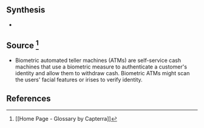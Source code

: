 ## Synthesis
- 
## Source [^1]
- Biometric automated teller machines (ATMs) are self-service cash machines that use a biometric measure to authenticate a customer's identity and allow them to withdraw cash. Biometric ATMs might scan the users' facial features or irises to verify identity.
## References

[^1]: [[Home Page - Glossary by Capterra]]